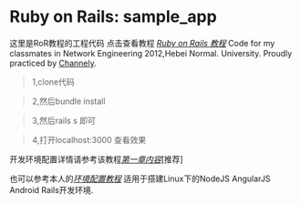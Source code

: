 # Ruby on Rails: sample_app

这里是RoR教程的工程代码
点击查看教程 [*Ruby on Rails 教程*](http://railstutorial-china.org/)
Code for my classmates in Network Engineering 2012,Hebei Normal. University.
Proudly practiced by [Channely](http://www.dart-lang.cn/).

> 1,clone代码 

> 2,然后bundle install 

> 3,然后rails s 即可

> 4,打开localhost:3000 查看效果

开发环境配置详情请参考该教程[*第一章内容*](http://railstutorial-china.org/chapter1.html#section-1-2)[推荐]

也可以参考本人的[*环境配置教程*](https://gist.github.com/Channely/8296901) 适用于搭建Linux下的NodeJS AngularJS Android Rails开发环境.
